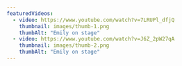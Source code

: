 ```yaml
---
featuredVideos:
  - video: https://www.youtube.com/watch?v=7LRUPl_dfjQ
    thumbnail: images/thumb-1.png
    thumbAlt: "Emily on stage"
  - video: https://www.youtube.com/watch?v=J6Z_2pW27qA
    thumbnail: images/thumb-2.png
    thumbAlt: "Emily on stage"
---
```

